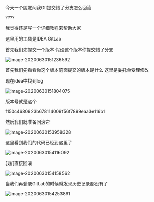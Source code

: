 今天一个朋友问我GIt提交错了分支怎么回滚

????

我觉得还是写一个详细教程来帮助大家

这里用的工具是IDEA  GitLab

首先我们先提交一个版本 假设这个版本你提交错了分支

![image-20200630151236592](https://gitee.com/cdx_dayshow/picBed/raw/master/img/image-20200630151236592.png)

首先我们先看看你这个版本前面提交的版本是什么 这里是委托单受理修改

现在idea中找到log

![image-20200630151804075](https://gitee.com/cdx_dayshow/picBed/raw/master/img/image-20200630151804075.png)

版本号就是这个

f150c4680923b678114009f56f7899eaa3e116b1

然后我们就准备回滚它

![image-20200630153958328](https://gitee.com/cdx_dayshow/picBed/raw/master/img/image-20200630153958328.png)

这里看到我们的代码已经到这里了 

![image-20200630154116092](https://gitee.com/cdx_dayshow/picBed/raw/master/img/image-20200630154116092.png)

我们直接回滚

![image-20200630154158562](https://gitee.com/cdx_dayshow/picBed/raw/master/img/image-20200630154158562.png)



当我们再登录GitLab的时候就发现历史记录都没有了

![image-20200630154253891](https://gitee.com/cdx_dayshow/picBed/raw/master/img/image-20200630154253891.png)